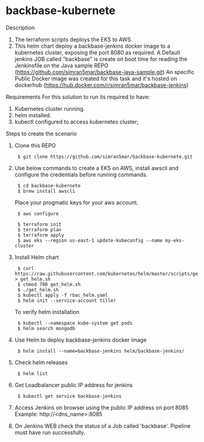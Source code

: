 # backbase-kubernete
Description
1. The terraform scripts deploys the EKS to AWS.
2. This helm chart deploy a backbase-jenkins docker image to a kubernetes cluster, exposing the port 8080 as required.
A Default jenkins JOB called "backbase" is create on boot time for reading the Jenkinsfile on the Java sample REPO (https://github.com/simran5mar/backbase-java-sample.git)
An specific Public Docker image was created for this task and it's hosted on dockerhub (https://hub.docker.com/r/simran5mar/backbase-jenkins)

Requirements
For this solution to run its required to have:

1. Kubernetes cluster running.
2. helm installed.
3. kubectl configured to access kubernetes cluster;

Steps to create the scenario
1. Clone this REPO

        $ git clone https://github.com/simran5mar/backbase-kubernete.git

2. Use below commands to create a EKS on AWS, install awscli and configure the credentials before running commands.

        $ cd backbase-kubernete
        $ brew install awscli

   Place your progmatic keys for your aws account.
   
        $ aws configure
        
        $ terraform init
        $ terraform plan
        $ terraform apply
        $ aws eks --region us-east-1 update-kubeconfig --name my-eks-cluster

3. Install Helm chart

        $ curl https://raw.githubusercontent.com/kubernetes/helm/master/scripts/get > get_helm.sh
        $ chmod 700 get_helm.sh 
        $ ./get_helm.sh
        $ kubectl apply -f rbac_helm.yaml 
        $ helm init --service-account tiller

   To verify helm installation 

        $ kubectl --namespace kube-system get pods
        $ helm search mongodb

4. Use Helm to deploy backbase-jenkins docker image

        $ helm install --name=backbase-jenkins helm/backbase-jenkins/
5. Check helm releases

        $ helm list
6. Get Loadbalancer public IP address for jenkins

        $ kubectl get service backbase-jenkins
7. Access Jenkins on browser using the public IP address on port 8085 Example: http://<dns_name>:8085

8. On Jenkins WEB check the status of a Job called 'backbase'. Pipeline must have run successfully.
